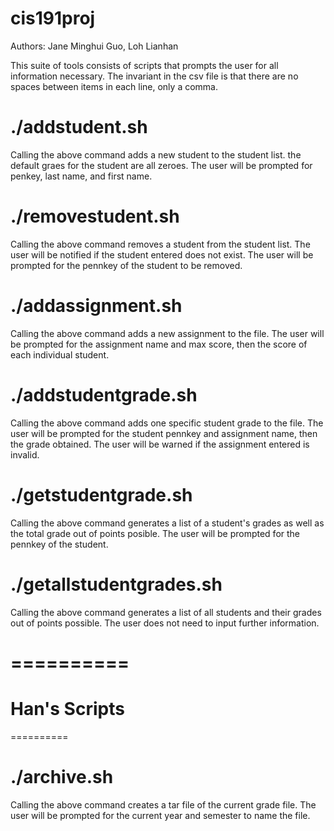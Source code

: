 cis191proj
==========
Authors: Jane Minghui Guo, Loh Lianhan

This suite of tools consists of scripts that prompts the user for all information necessary. The invariant in the csv file is that there are no spaces between items in each line, only a comma.

./addstudent.sh
==========
Calling the above command adds a new student to the student list. the default graes for the student are all zeroes. The user will be prompted for penkey, last name, and first name.

./removestudent.sh
==========
Calling the above command removes a student from the student list. The user will be notified if the student entered does not exist. The user will be prompted for the pennkey of the student to be removed.

./addassignment.sh
==========
Calling the above command adds a new assignment to the file. The user will be prompted for the assignment name and max score, then the score of each individual student.

./addstudentgrade.sh
==========
Calling the above command adds one specific student grade to the file. The user will be prompted for the student pennkey and assignment name, then the grade obtained. The user will be warned if the assignment entered is invalid. 

./getstudentgrade.sh
==========
Calling the above command generates a list of a student's grades as well as the total grade out of points posible. The user will be prompted for the pennkey of the student.

./getallstudentgrades.sh
==========
Calling the above command generates a list of all students and their grades out of points possible. The user does not need to input further information. 

==========
==========
Han's Scripts
==========
==========

./archive.sh
==========
Calling the above command creates a tar file of the current grade file. The user will be prompted for the current year and semester to name the file.
